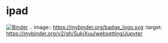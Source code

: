 # ipad
[![Binder](https://mybinder.org/badge_logo.svg)](https://mybinder.org/v2/gh/SukiXuu/websetting/Jupyter)
.. image:: https://mybinder.org/badge_logo.svg
 :target: https://mybinder.org/v2/gh/SukiXuu/websetting/Jupyter
